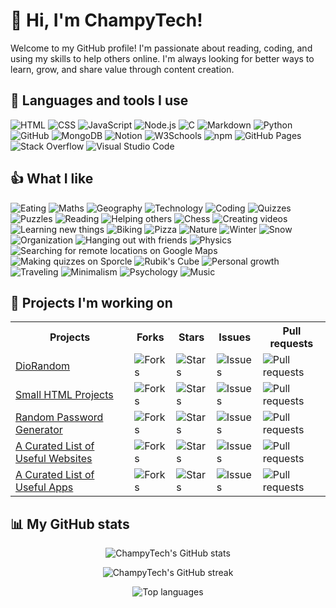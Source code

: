 <h1>👋 Hi, I'm ChampyTech!</h1>
<p>Welcome to my GitHub profile! I'm passionate about reading, coding, and using my skills to help others online. I'm always looking for better ways to learn, grow, and share value through content creation.</p>

<h2>🔨 Languages and tools I use</h2>
<p>
  <img alt="HTML" src="https://img.shields.io/badge/HTML-e34c26?style=flat&logo=html5&logoColor=white">
  <img alt="CSS" src="https://img.shields.io/badge/CSS-1572B6?style=flat&logo=css&logoColor=white">
  <img alt="JavaScript" src="https://img.shields.io/badge/JavaScript-F7DF1E?style=flat&logo=javascript&logoColor=black">
  <img alt="Node.js" src="https://img.shields.io/badge/Node.js-339933?style=flat&logo=node.js&logoColor=white">
  <img alt="C" src="https://img.shields.io/badge/C-A8B9CC?style=flat&logo=c&logoColor=black">
  <img alt="Markdown" src="https://img.shields.io/badge/Markdown-000000?style=flat&logo=markdown&logoColor=white">
  <img alt="Python" src="https://img.shields.io/badge/Python-14354C?style=flat&logo=python&logoColor=white">
  <img alt="GitHub" src="https://img.shields.io/badge/GitHub-181717?style=flat&logo=github&logoColor=white">
  <img alt="MongoDB" src="https://img.shields.io/badge/MongoDB-%234ea94b.svg?logo=mongodb&logoColor=white">
  <img alt="Notion" src="https://img.shields.io/badge/Notion-000?logo=notion&logoColor=fff">
  <img alt="W3Schools" src="https://img.shields.io/badge/W3Schools-04AA6D?logo=w3schools&logoColor=fff">
  <img alt="npm" src="https://img.shields.io/badge/npm-CB3837?logo=npm&logoColor=fff">
  <img alt="GitHub Pages" src="https://img.shields.io/badge/GitHub%20Pages-121013?logo=github&logoColor=white">
  <img alt="Stack Overflow" src="https://img.shields.io/badge/-Stack%20Overflow-FE7A16?logo=stack-overflow&logoColor=white">
  <img alt="Visual Studio Code" src="https://custom-icon-badges.demolab.com/badge/Visual%20Studio%20Code-0078d7.svg?logo=vsc&logoColor=white">
</p>

<h2>👍 What I like</h2>
<p>
  <img alt="Eating" src="https://img.shields.io/badge/Eating-2f88ff">
  <img alt="Maths" src="https://img.shields.io/badge/Maths-091504">
  <img alt="Geography" src="https://img.shields.io/badge/Geography-073824">
  <img alt="Technology" src="https://img.shields.io/badge/Technology-df47fc">
  <img alt="Coding" src="https://img.shields.io/badge/Coding-7d1402">
  <img alt="Quizzes" src="https://img.shields.io/badge/Quizzes-d2dc7e">
  <img alt="Puzzles" src="https://img.shields.io/badge/Puzzles-605895">
  <img alt="Reading" src="https://img.shields.io/badge/Reading-60dce7">
  <img alt="Helping others" src="https://img.shields.io/badge/Helping%20others-a9425b">
  <img alt="Chess" src="https://img.shields.io/badge/Chess-5a6083">
  <img alt="Creating videos" src="https://img.shields.io/badge/Creating%20videos-6a3d9d">
  <img alt="Learning new things" src="https://img.shields.io/badge/Learning%20new%20things-c52026">
  <img alt="Biking" src="https://img.shields.io/badge/Biking-e4e3c7">
  <img alt="Pizza" src="https://img.shields.io/badge/Pizza-89818d">
  <img alt="Nature" src="https://img.shields.io/badge/Nature-48b783">
  <img alt="Winter" src="https://img.shields.io/badge/Winter-f4f2e2">
  <img alt="Snow" src="https://img.shields.io/badge/Snow-bffdd0">
  <img alt="Organization" src="https://img.shields.io/badge/Organization-b03b25">
  <img alt="Hanging out with friends" src="https://img.shields.io/badge/Hanging%20out%20with%20friends-205540">
  <img alt="Physics" src="https://img.shields.io/badge/Physics-c25d86">
  <img alt="Searching for remote locations on Google Maps" src="https://img.shields.io/badge/Searching%20for%20remote%20locations%20on%20Google%20Maps-626123">
  <img alt="Making quizzes on Sporcle" src="https://img.shields.io/badge/Making%20quizzes%20on%20Sporcle-acdbc9">
  <img alt="Rubik's Cube" src="https://img.shields.io/badge/Rubik's%20Cube-bb626b">
  <img alt="Personal growth" src="https://img.shields.io/badge/Personal%20growth-f1830f">
  <img alt="Traveling" src="https://img.shields.io/badge/Traveling-580d76">
  <img alt="Minimalism" src="https://img.shields.io/badge/Minimalism-4076c9">
  <img alt="Psychology" src="https://img.shields.io/badge/Psychology-c9e51f">
  <img alt="Music" src="https://img.shields.io/badge/Music-5db6a2">
</p>

<h2>📁 Projects I'm working on</h2>
<table>
  <tr align="center">
    <th>Projects</th>
    <th>Forks</th>
    <th>Stars</th>
    <th>Issues</th>
    <th>Pull requests</th>
  </tr>
  <tr>
    <td><a href="https://github.com/ChampyTech/diorandom">DioRandom</a></td>
    <td><img alt="Forks" src="https://img.shields.io/github/forks/ChampyTech/diorandom?style=flat"></td>
    <td><img alt="Stars" src="https://img.shields.io/github/stars/ChampyTech/diorandom?style=flat"></td>
    <td><img alt="Issues" src="https://img.shields.io/github/issues/ChampyTech/diorandom?style=flat"></td>
    <td><img alt="Pull requests" src="https://img.shields.io/github/issues-pr/ChampyTech/diorandom?style=flat"></td>
  </tr>
  <tr>
    <td><a href="https://github.com/ChampyTech/small-html-projects">Small HTML Projects</a></td>
    <td><img alt="Forks" src="https://img.shields.io/github/forks/ChampyTech/small-html-projects?style=flat"></td>
    <td><img alt="Stars" src="https://img.shields.io/github/stars/ChampyTech/small-html-projects?style=flat"></td>
    <td><img alt="Issues" src="https://img.shields.io/github/issues/ChampyTech/small-html-projects?style=flat"></td>
    <td><img alt="Pull requests" src="https://img.shields.io/github/issues-pr/ChampyTech/small-html-projects?style=flat"></td>
  </tr>
  <tr>
    <td><a href="https://github.com/ChampyTech/random-password-generator">Random Password Generator</a></td>
    <td><img alt="Forks" src="https://img.shields.io/github/forks/ChampyTech/random-password-generator?style=flat"></td>
    <td><img alt="Stars" src="https://img.shields.io/github/stars/ChampyTech/random-password-generator?style=flat"></td>
    <td><img alt="Issues" src="https://img.shields.io/github/issues/ChampyTech/random-password-generator?style=flat"></td>
    <td><img alt="Pull requests" src="https://img.shields.io/github/issues-pr/ChampyTech/random-password-generator?style=flat"></td>
  </tr>
  <tr>
    <td><a href="https://github.com/ChampyTech/useful-websites">A Curated List of Useful Websites</a></td>
    <td><img alt="Forks" src="https://img.shields.io/github/forks/ChampyTech/useful-websites?style=flat"></td>
    <td><img alt="Stars" src="https://img.shields.io/github/stars/ChampyTech/useful-websites?style=flat"></td>
    <td><img alt="Issues" src="https://img.shields.io/github/issues/ChampyTech/useful-websites?style=flat"></td>
    <td><img alt="Pull requests" src="https://img.shields.io/github/issues-pr/ChampyTech/useful-websites?style=flat"></td>
  </tr>
  <tr>
    <td><a href="https://github.com/ChampyTech/useful-apps">A Curated List of Useful Apps</a></td>
    <td><img alt="Forks" src="https://img.shields.io/github/forks/ChampyTech/useful-apps?style=flat"></td>
    <td><img alt="Stars" src="https://img.shields.io/github/stars/ChampyTech/useful-apps?style=flat"></td>
    <td><img alt="Issues" src="https://img.shields.io/github/issues/ChampyTech/useful-apps?style=flat"></td>
    <td><img alt="Pull requests" src="https://img.shields.io/github/issues-pr/ChampyTech/useful-apps?style=flat"></td>
  </tr>
</table>

<h2>📊 My GitHub stats</h2>

<p align="center">
  <img src="https://github-readme-stats.vercel.app/api?username=ChampyTech&show_icons=true&hide_title=true&theme=github_dark" alt="ChampyTech's GitHub stats">
</p>
<p align="center">
  <img src="https://github-readme-streak-stats.herokuapp.com?user=ChampyTech&theme=github-dark&hide_border=true" alt="ChampyTech's GitHub streak">
</p>
<p align="center">
  <img src="https://github-readme-stats.vercel.app/api/top-langs/?username=ChampyTech&layout=compact&theme=github_dark" alt="Top languages">
</p>

<!--
Here are some ideas to get you started:
- 🔭 I’m currently working on ...
- 🌱 I’m currently learning ...
- 👯 I’m looking to collaborate on ...
- 🤔 I’m looking for help with ...
- 💬 Ask me about ...
- 📫 How to reach me: ...
- 😄 Pronouns: ...
- ⚡ Fun fact: ...
-->
